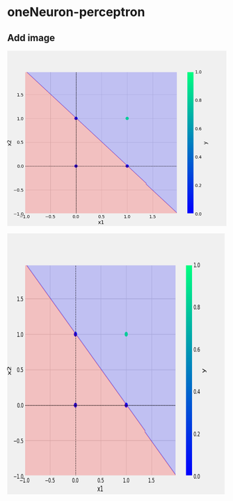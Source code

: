 # oneNeuron-perceptron

## Add image 

![sample image](plots/and.png)


<img src="plots/and.png" alt="and" width="500" height="600">
